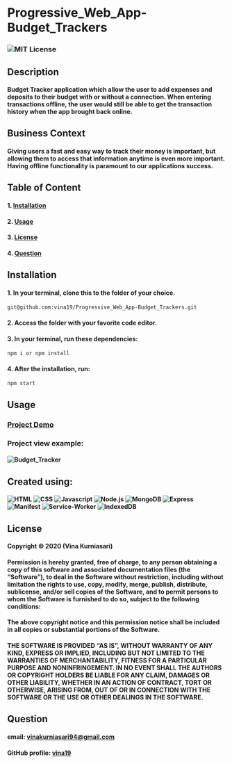 # Progressive_Web_App-Budget_Trackers
### ![MIT License](https://img.shields.io/static/v1?label=License&message=MIT&color=yellow)
## Description
#### Budget Tracker application which allow the user to add expenses and deposits to their budget with or without a connection. When entering transactions offline, the user would still be able to get the transaction history when the app brought back online.

## Business Context
#### Giving users a fast and easy way to track their money is important, but allowing them to access that information anytime is even more important. Having offline functionality is paramount to our applications success.

## Table of Content
#### 1. [Installation](##Installation) 
#### 2. [Usage](##Usage)
#### 3. [License](##License)
#### 4. [Question](##Question)

## Installation
#### 1. In your terminal, clone this to the folder of your choice.

    git@github.com:vina19/Progressive_Web_App-Budget_Trackers.git

#### 2. Access the folder with your favorite code editor.
#### 3. In your terminal, run these dependencies:
    
    npm i or npm install

#### 4. After the installation, run:

    npm start

## Usage
### [Project Demo](https://calm-lake-32343.herokuapp.com/)
### Project view example:
#### ![Budget_Tracker](https://user-images.githubusercontent.com/46719712/108951132-0f771380-762d-11eb-9146-78236216c15d.gif)

## Created using:
#### ![HTML](https://img.shields.io/static/v1?label=HTML&message=4.7.6&color=purple) ![CSS](https://img.shields.io/static/v1?label=CSS&message=v-4&color=blue) ![Javascript](https://img.shields.io/static/v1?label=JavaScript&message=ES6&color=orange) ![Node.js](https://img.shields.io/static/v1?label=Node.js&message=6.14.8&color=green) ![MongoDB](https://img.shields.io/static/v1?label=MongoDB&message=5.5.62&color=red) ![Express](https://img.shields.io/static/v1?label=Express&message=4.17.1&color=yellow) ![Manifest](https://img.shields.io/static/v1?label=Manifest&message=Manifest&color=pink) ![Service-Worker](https://img.shields.io/static/v1?label=Service-Worker&message=ServiceWorker&color=purple) ![IndexedDB](https://img.shields.io/static/v1?label=IndexedDB&message=IndexedDB&color=blue)

## License
#### Copyright © 2020 (Vina Kurniasari)

#### Permission is hereby granted, free of charge, to any person obtaining a copy of this software and associated documentation files (the “Software”), to deal in the Software without restriction, including without limitation the rights to use, copy, modify, merge, publish, distribute, sublicense, and/or sell copies of the Software, and to permit persons to whom the Software is furnished to do so, subject to the following conditions:

#### The above copyright notice and this permission notice shall be included in all copies or substantial portions of the Software.

#### THE SOFTWARE IS PROVIDED “AS IS”, WITHOUT WARRANTY OF ANY KIND, EXPRESS OR IMPLIED, INCLUDING BUT NOT LIMITED TO THE WARRANTIES OF MERCHANTABILITY, FITNESS FOR A PARTICULAR PURPOSE AND NONINFRINGEMENT. IN NO EVENT SHALL THE AUTHORS OR COPYRIGHT HOLDERS BE LIABLE FOR ANY CLAIM, DAMAGES OR OTHER LIABILITY, WHETHER IN AN ACTION OF CONTRACT, TORT OR OTHERWISE, ARISING FROM, OUT OF OR IN CONNECTION WITH THE SOFTWARE OR THE USE OR OTHER DEALINGS IN THE SOFTWARE.

## Question
#### email: vinakurniasari94@gmail.com
#### GitHub profile: [vina19](https://github.com/vina19)